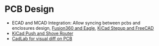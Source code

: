 # PCB Design

- ECAD and MCAD Integration: Allow syncing between pcbs and enclosures design, [Fusion360 and Eagle](1), [KiCad Stepup and FreeCAD](2)
- [KiCad Push and Shove Router](3)
- [CadLab for visual diff on PCB](4)

[1]: https://www.autodesk.com/solutions/ecad-and-mcad-software
[2]: https://forum.kicad.info/t/kicad-stepup-a-seamless-ecad-mcad-pcb-data-integration/12344
[3]: https://www.youtube.com/watch?v=wkL0WoKleYU
[4]: https://cadlab.io/
